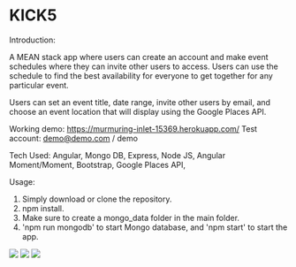 # KICK5

Introduction:

A MEAN stack app where users can create an account and make event schedules where they can invite other users to access. Users can use the schedule to find the best availability for everyone to get together for any particular event.

Users can set an event title, date range, invite other users by email, and choose an event location that will display using the Google Places API.

Working demo: https://murmuring-inlet-15369.herokuapp.com/
Test account: demo@demo.com / demo

Tech Used:
Angular,
Mongo DB,
Express,
Node JS,
Angular Moment/Moment,
Bootstrap,
Google Places API,

Usage:

1. Simply download or clone the repository. 
2. npm install.
3. Make sure to create a mongo_data folder in the main folder.
4. 'npm run mongodb' to start Mongo database, and 'npm start' to start the app.

<img src="http://i.imgur.com/5suVzIc.jpg">
<img src="http://i.imgur.com/gEQEmiF.jpg">
<img src="http://i.imgur.com/KlJmztv.jpg">

